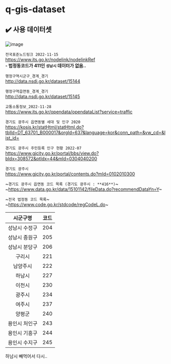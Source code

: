 # q-gis-dataset

## ✔️ 사용 데이터셋
![image](https://user-images.githubusercontent.com/99319638/204686789-d39d1234-8cdd-4dcf-9404-7d798bb552f1.png) </br>


`전국표준노드링크 2022-11-15` </br>
https://www.its.go.kr/nodelink/nodelinkRef </br>
**- 법정동코드가 411인 `성남시` 데이터가 없음..**

`행정구역시군구_경계_경기` </br>
http://data.nsdi.go.kr/dataset/15144

`행정구역읍면동_경계_경기` </br>
http://data.nsdi.go.kr/dataset/15145

`교통소통정보_2022-11-28` </br>
https://www.its.go.kr/opendata/opendataList?service=traffic

`경기도 광주시 읍면동별 세대 및 인구 2020` </br>
https://kosis.kr/statHtml/statHtml.do?tblId=DT_63701_B000017&orgId=637&language=kor&conn_path=&vw_cd=&list_id=

`경기도 광주시 주민등록 인구 현황 2022-07` </br>
https://www.gjcity.go.kr/portal/bbs/view.do?bIdx=308572&ptIdx=44&mId=0304040200

`경기도 광주시` </br>
https://www.gjcity.go.kr/portal/contents.do?mId=0102010300

~`경기도 광주시 읍면동 코드 목록 (경기도 광주시 : **416**)`~ </br>
~https://www.data.go.kr/data/15101142/fileData.do?recommendDataYn=Y~

~`전국 법정동 코드 목록`~ </br>
~https://www.code.go.kr/stdcode/regCodeL.do~

|시군구명|코드|
|:---:|:---:|
|성남시 수정구|204|
|성남시 중원구|205|
|성남시 분당구|206|
|구리시|221|
|남양주시|222|
|하남시|227|
|이천시|230|
|광주시|234|
|여주시|237|
|양평군|240|
|용인시 처인구|243|
|용인시 기흥구|244|
|용인시 수지구|245|

하남시 빼먹어서 다시.. 


